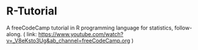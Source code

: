 # R-Tutorial

A freeCodeCamp tutorial in R programming language for statistics, follow-along. ( link: https://www.youtube.com/watch?v=_V8eKsto3Ug&ab_channel=freeCodeCamp.org )
